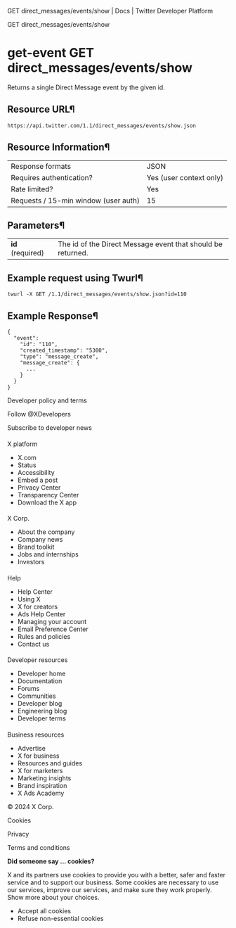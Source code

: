 
GET
direct\_messages/events/show | Docs | Twitter Developer Platform 

GET
direct\_messages/events/show

get-event
GET
direct\_messages/events/show
================================

Returns a single Direct Message event by the given id.

Resource URL¶
-------------

`https://api.twitter.com/1.1/direct_messages/events/show.json`

Resource Information¶
---------------------

|  |  |
| --- | --- |
| Response formats | JSON |
| Requires authentication? | Yes (user context only) |
| Rate limited? | Yes |
| Requests / 15-min window (user auth) | 15 |

Parameters¶
-----------

|  |  |
| --- | --- |
| **id** (required) | The id of the Direct Message event that should be returned. |

Example request using Twurl¶
----------------------------

```
twurl -X GET /1.1/direct_messages/events/show.json?id=110
```
Example Response¶
-----------------

```
{
  "event": 
    "id": "110", 
    "created_timestamp": "5300",
    "type": "message_create",
    "message_create": {
      ...
    }
  }
}
```

Developer policy and terms

Follow @XDevelopers

Subscribe to developer news

#### 
 X platform

* X.com
* Status
* Accessibility
* Embed a post
* Privacy Center
* Transparency Center
* Download the X app

#### 
 X Corp.

* About the company
* Company news
* Brand toolkit
* Jobs and internships
* Investors

#### 
 Help

* Help Center
* Using X
* X for creators
* Ads Help Center
* Managing your account
* Email Preference Center
* Rules and policies
* Contact us

#### 
 Developer resources

* Developer home
* Documentation
* Forums
* Communities
* Developer blog
* Engineering blog
* Developer terms

#### 
 Business resources

* Advertise
* X for business
* Resources and guides
* X for marketers
* Marketing insights
* Brand inspiration
* X Ads Academy

 © 2024 X Corp.

Cookies

Privacy

Terms and conditions

**Did someone say … cookies?**  

 X and its partners use cookies to provide you with a better, safer and
 faster service and to support our business. Some cookies are necessary to use
 our services, improve our services, and make sure they work properly.
 Show more about your choices.

* Accept all cookies
* Refuse non-essential cookies